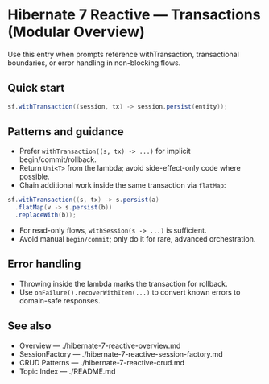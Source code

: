 # Hibernate 7 Reactive — Transactions (Modular Overview)

Use this entry when prompts reference withTransaction, transactional boundaries, or error handling in non-blocking flows.

## Quick start
```java
sf.withTransaction((session, tx) -> session.persist(entity));
```

## Patterns and guidance
- Prefer `withTransaction((s, tx) -> ...)` for implicit begin/commit/rollback.
- Return `Uni<T>` from the lambda; avoid side-effect-only code where possible.
- Chain additional work inside the same transaction via `flatMap`:

```java
sf.withTransaction((s, tx) -> s.persist(a)
  .flatMap(v -> s.persist(b))
  .replaceWith(b));
```

- For read-only flows, `withSession(s -> ...)` is sufficient.
- Avoid manual `begin/commit`; only do it for rare, advanced orchestration.

## Error handling
- Throwing inside the lambda marks the transaction for rollback.
- Use `onFailure().recoverWithItem(...)` to convert known errors to domain-safe responses.

## See also
- Overview — ./hibernate-7-reactive-overview.md
- SessionFactory — ./hibernate-7-reactive-session-factory.md
- CRUD Patterns — ./hibernate-7-reactive-crud.md
- Topic Index — ./README.md
